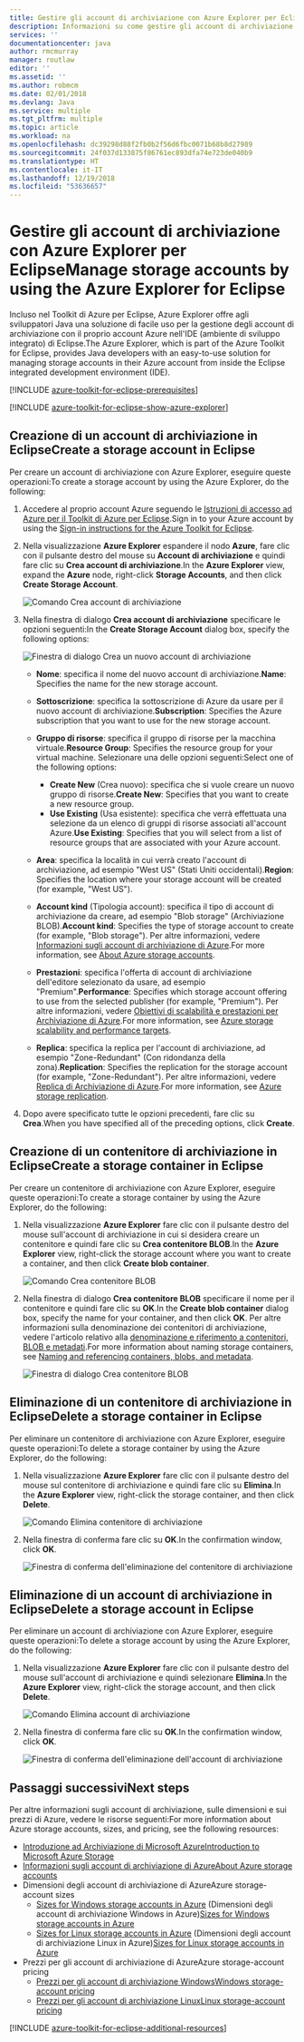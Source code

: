 ```yaml
---
title: Gestire gli account di archiviazione con Azure Explorer per Eclipse
description: Informazioni su come gestire gli account di archiviazione di Azure con Azure Explorer per Eclipse.
services: ''
documentationcenter: java
author: rmcmurray
manager: routlaw
editor: ''
ms.assetid: ''
ms.author: robmcm
ms.date: 02/01/2018
ms.devlang: Java
ms.service: multiple
ms.tgt_pltfrm: multiple
ms.topic: article
ms.workload: na
ms.openlocfilehash: dc39298d88f2fb0b2f56d6fbc0071b68b8d27989
ms.sourcegitcommit: 24f037d133875f86761ec893dfa74e723de040b9
ms.translationtype: HT
ms.contentlocale: it-IT
ms.lasthandoff: 12/19/2018
ms.locfileid: "53636657"
---
```

# <a name="manage-storage-accounts-by-using-the-azure-explorer-for-eclipse"></a><span data-ttu-id="898ec-103">Gestire gli account di archiviazione con Azure Explorer per Eclipse</span><span class="sxs-lookup"><span data-stu-id="898ec-103">Manage storage accounts by using the Azure Explorer for Eclipse</span></span>

<span data-ttu-id="898ec-104">Incluso nel Toolkit di Azure per Eclipse, Azure Explorer offre agli sviluppatori Java una soluzione di facile uso per la gestione degli account di archiviazione con il proprio account Azure nell'IDE (ambiente di sviluppo integrato) di Eclipse.</span><span class="sxs-lookup"><span data-stu-id="898ec-104">The Azure Explorer, which is part of the Azure Toolkit for Eclipse, provides Java developers with an easy-to-use solution for managing storage accounts in their Azure account from inside the Eclipse integrated development environment (IDE).</span></span>

[!INCLUDE [azure-toolkit-for-eclipse-prerequisites](../includes/azure-toolkit-for-eclipse-prerequisites.md)]

[!INCLUDE [azure-toolkit-for-eclipse-show-azure-explorer](../includes/azure-toolkit-for-eclipse-show-azure-explorer.md)]

## <a name="create-a-storage-account-in-eclipse"></a><span data-ttu-id="898ec-105">Creazione di un account di archiviazione in Eclipse</span><span class="sxs-lookup"><span data-stu-id="898ec-105">Create a storage account in Eclipse</span></span>

<span data-ttu-id="898ec-106">Per creare un account di archiviazione con Azure Explorer, eseguire queste operazioni:</span><span class="sxs-lookup"><span data-stu-id="898ec-106">To create a storage account by using the Azure Explorer, do the following:</span></span>

1. <span data-ttu-id="898ec-107">Accedere al proprio account Azure seguendo le [Istruzioni di accesso ad Azure per il Toolkit di Azure per Eclipse](https://docs.microsoft.com/java/azure/eclipse/azure-toolkit-for-eclipse-sign-in-instructions).</span><span class="sxs-lookup"><span data-stu-id="898ec-107">Sign in to your Azure account by using the [Sign-in instructions for the Azure Toolkit for Eclipse](https://docs.microsoft.com/java/azure/eclipse/azure-toolkit-for-eclipse-sign-in-instructions).</span></span>

1. <span data-ttu-id="898ec-108">Nella visualizzazione **Azure Explorer** espandere il nodo **Azure**, fare clic con il pulsante destro del mouse su **Account di archiviazione** e quindi fare clic su **Crea account di archiviazione**.</span><span class="sxs-lookup"><span data-stu-id="898ec-108">In the **Azure Explorer** view, expand the **Azure** node, right-click **Storage Accounts**, and then click **Create Storage Account**.</span></span>

   ![Comando Crea account di archiviazione][CS01]

1. <span data-ttu-id="898ec-110">Nella finestra di dialogo **Crea account di archiviazione** specificare le opzioni seguenti:</span><span class="sxs-lookup"><span data-stu-id="898ec-110">In the **Create Storage Account** dialog box, specify the following options:</span></span>

   ![Finestra di dialogo Crea un nuovo account di archiviazione][CS02]

   * <span data-ttu-id="898ec-112">**Nome**: specifica il nome del nuovo account di archiviazione.</span><span class="sxs-lookup"><span data-stu-id="898ec-112">**Name**: Specifies the name for the new storage account.</span></span>

   * <span data-ttu-id="898ec-113">**Sottoscrizione**: specifica la sottoscrizione di Azure da usare per il nuovo account di archiviazione.</span><span class="sxs-lookup"><span data-stu-id="898ec-113">**Subscription**: Specifies the Azure subscription that you want to use for the new storage account.</span></span>

   * <span data-ttu-id="898ec-114">**Gruppo di risorse**: specifica il gruppo di risorse per la macchina virtuale.</span><span class="sxs-lookup"><span data-stu-id="898ec-114">**Resource Group**: Specifies the resource group for your virtual machine.</span></span> <span data-ttu-id="898ec-115">Selezionare una delle opzioni seguenti:</span><span class="sxs-lookup"><span data-stu-id="898ec-115">Select one of the following options:</span></span>
      * <span data-ttu-id="898ec-116">**Create New** (Crea nuovo): specifica che si vuole creare un nuovo gruppo di risorse.</span><span class="sxs-lookup"><span data-stu-id="898ec-116">**Create New**: Specifies that you want to create a new resource group.</span></span>
      * <span data-ttu-id="898ec-117">**Use Existing** (Usa esistente): specifica che verrà effettuata una selezione da un elenco di gruppi di risorse associati all'account Azure.</span><span class="sxs-lookup"><span data-stu-id="898ec-117">**Use Existing**: Specifies that you will select from a list of resource groups that are associated with your Azure account.</span></span>

   * <span data-ttu-id="898ec-118">**Area**: specifica la località in cui verrà creato l'account di archiviazione, ad esempio "West US" (Stati Uniti occidentali).</span><span class="sxs-lookup"><span data-stu-id="898ec-118">**Region**: Specifies the location where your storage account will be created (for example, "West US").</span></span>

   * <span data-ttu-id="898ec-119">**Account kind** (Tipologia account): specifica il tipo di account di archiviazione da creare, ad esempio "Blob storage" (Archiviazione BLOB).</span><span class="sxs-lookup"><span data-stu-id="898ec-119">**Account kind**: Specifies the type of storage account to create (for example, "Blob storage").</span></span> <span data-ttu-id="898ec-120">Per altre informazioni, vedere [Informazioni sugli account di archiviazione di Azure].</span><span class="sxs-lookup"><span data-stu-id="898ec-120">For more information, see [About Azure storage accounts].</span></span>

   * <span data-ttu-id="898ec-121">**Prestazioni**: specifica l'offerta di account di archiviazione dell'editore selezionato da usare, ad esempio "Premium".</span><span class="sxs-lookup"><span data-stu-id="898ec-121">**Performance**: Specifies which storage account offering to use from the selected publisher (for example, "Premium").</span></span> <span data-ttu-id="898ec-122">Per altre informazioni, vedere [Obiettivi di scalabilità e prestazioni per Archiviazione di Azure].</span><span class="sxs-lookup"><span data-stu-id="898ec-122">For more information, see [Azure storage scalability and performance targets].</span></span>

   * <span data-ttu-id="898ec-123">**Replica**: specifica la replica per l'account di archiviazione, ad esempio "Zone-Redundant" (Con ridondanza della zona).</span><span class="sxs-lookup"><span data-stu-id="898ec-123">**Replication**: Specifies the replication for the storage account (for example, "Zone-Redundant").</span></span> <span data-ttu-id="898ec-124">Per altre informazioni, vedere [Replica di Archiviazione di Azure].</span><span class="sxs-lookup"><span data-stu-id="898ec-124">For more information, see [Azure storage replication].</span></span>

1. <span data-ttu-id="898ec-125">Dopo avere specificato tutte le opzioni precedenti, fare clic su **Crea**.</span><span class="sxs-lookup"><span data-stu-id="898ec-125">When you have specified all of the preceding options, click **Create**.</span></span>

## <a name="create-a-storage-container-in-eclipse"></a><span data-ttu-id="898ec-126">Creazione di un contenitore di archiviazione in Eclipse</span><span class="sxs-lookup"><span data-stu-id="898ec-126">Create a storage container in Eclipse</span></span>

<span data-ttu-id="898ec-127">Per creare un contenitore di archiviazione con Azure Explorer, eseguire queste operazioni:</span><span class="sxs-lookup"><span data-stu-id="898ec-127">To create a storage container by using the Azure Explorer, do the following:</span></span>

1. <span data-ttu-id="898ec-128">Nella visualizzazione **Azure Explorer** fare clic con il pulsante destro del mouse sull'account di archiviazione in cui si desidera creare un contenitore e quindi fare clic su **Crea contenitore BLOB**.</span><span class="sxs-lookup"><span data-stu-id="898ec-128">In the **Azure Explorer** view, right-click the storage account where you want to create a container, and then click **Create blob container**.</span></span>

   ![Comando Crea contenitore BLOB][CC01]

1. <span data-ttu-id="898ec-130">Nella finestra di dialogo **Crea contenitore BLOB** specificare il nome per il contenitore e quindi fare clic su **OK**.</span><span class="sxs-lookup"><span data-stu-id="898ec-130">In the **Create blob container** dialog box, specify the name for your container, and then click **OK**.</span></span> <span data-ttu-id="898ec-131">Per altre informazioni sulla denominazione dei contenitori di archiviazione, vedere l'articolo relativo alla [denominazione e riferimento a contenitori, BLOB e metadati].</span><span class="sxs-lookup"><span data-stu-id="898ec-131">For more information about naming storage containers, see [Naming and referencing containers, blobs, and metadata].</span></span>

   ![Finestra di dialogo Crea contenitore BLOB][CC02]

## <a name="delete-a-storage-container-in-eclipse"></a><span data-ttu-id="898ec-133">Eliminazione di un contenitore di archiviazione in Eclipse</span><span class="sxs-lookup"><span data-stu-id="898ec-133">Delete a storage container in Eclipse</span></span>

<span data-ttu-id="898ec-134">Per eliminare un contenitore di archiviazione con Azure Explorer, eseguire queste operazioni:</span><span class="sxs-lookup"><span data-stu-id="898ec-134">To delete a storage container by using the Azure Explorer, do the following:</span></span>

1. <span data-ttu-id="898ec-135">Nella visualizzazione **Azure Explorer** fare clic con il pulsante destro del mouse sul contenitore di archiviazione e quindi fare clic su **Elimina**.</span><span class="sxs-lookup"><span data-stu-id="898ec-135">In the **Azure Explorer** view, right-click the storage container, and then click **Delete**.</span></span>

   ![Comando Elimina contenitore di archiviazione][DC01]

1. <span data-ttu-id="898ec-137">Nella finestra di conferma fare clic su **OK**.</span><span class="sxs-lookup"><span data-stu-id="898ec-137">In the confirmation window, click **OK**.</span></span>

   ![Finestra di conferma dell'eliminazione del contenitore di archiviazione][DC02]

## <a name="delete-a-storage-account-in-eclipse"></a><span data-ttu-id="898ec-139">Eliminazione di un account di archiviazione in Eclipse</span><span class="sxs-lookup"><span data-stu-id="898ec-139">Delete a storage account in Eclipse</span></span>

<span data-ttu-id="898ec-140">Per eliminare un account di archiviazione con Azure Explorer, eseguire queste operazioni:</span><span class="sxs-lookup"><span data-stu-id="898ec-140">To delete a storage account by using the Azure Explorer, do the following:</span></span>

1. <span data-ttu-id="898ec-141">Nella visualizzazione **Azure Explorer** fare clic con il pulsante destro del mouse sull'account di archiviazione e quindi selezionare **Elimina**.</span><span class="sxs-lookup"><span data-stu-id="898ec-141">In the **Azure Explorer** view, right-click the storage account, and then click **Delete**.</span></span>

   ![Comando Elimina account di archiviazione][DS01]

1. <span data-ttu-id="898ec-143">Nella finestra di conferma fare clic su **OK**.</span><span class="sxs-lookup"><span data-stu-id="898ec-143">In the confirmation window, click **OK**.</span></span>

   ![Finestra di conferma dell'eliminazione dell'account di archiviazione][DS02]

## <a name="next-steps"></a><span data-ttu-id="898ec-145">Passaggi successivi</span><span class="sxs-lookup"><span data-stu-id="898ec-145">Next steps</span></span>

<span data-ttu-id="898ec-146">Per altre informazioni sugli account di archiviazione, sulle dimensioni e sui prezzi di Azure, vedere le risorse seguenti:</span><span class="sxs-lookup"><span data-stu-id="898ec-146">For more information about Azure storage accounts, sizes, and pricing, see the following resources:</span></span>

* <span data-ttu-id="898ec-147">[Introduzione ad Archiviazione di Microsoft Azure]</span><span class="sxs-lookup"><span data-stu-id="898ec-147">[Introduction to Microsoft Azure Storage]</span></span>
* <span data-ttu-id="898ec-148">[Informazioni sugli account di archiviazione di Azure]</span><span class="sxs-lookup"><span data-stu-id="898ec-148">[About Azure storage accounts]</span></span>
* <span data-ttu-id="898ec-149">Dimensioni degli account di archiviazione di Azure</span><span class="sxs-lookup"><span data-stu-id="898ec-149">Azure storage-account sizes</span></span>
  * <span data-ttu-id="898ec-150">[Sizes for Windows storage accounts in Azure] (Dimensioni degli account di archiviazione Windows in Azure)</span><span class="sxs-lookup"><span data-stu-id="898ec-150">[Sizes for Windows storage accounts in Azure]</span></span>
  * <span data-ttu-id="898ec-151">[Sizes for Linux storage accounts in Azure] (Dimensioni degli account di archiviazione Linux in Azure)</span><span class="sxs-lookup"><span data-stu-id="898ec-151">[Sizes for Linux storage accounts in Azure]</span></span>
* <span data-ttu-id="898ec-152">Prezzi per gli account di archiviazione di Azure</span><span class="sxs-lookup"><span data-stu-id="898ec-152">Azure storage-account pricing</span></span>
  * <span data-ttu-id="898ec-153">[Prezzi per gli account di archiviazione Windows]</span><span class="sxs-lookup"><span data-stu-id="898ec-153">[Windows storage-account pricing]</span></span>
  * <span data-ttu-id="898ec-154">[Prezzi per gli account di archiviazione Linux]</span><span class="sxs-lookup"><span data-stu-id="898ec-154">[Linux storage-account pricing]</span></span>

[!INCLUDE [azure-toolkit-for-eclipse-additional-resources](../includes/azure-toolkit-for-eclipse-additional-resources.md)]

<!-- URL List -->

[Introduzione ad Archiviazione di Microsoft Azure]: /azure/storage/storage-introduction
[Introduction to Microsoft Azure Storage]: /azure/storage/storage-introduction
[Informazioni sugli account di archiviazione di Azure]: /azure/storage/storage-create-storage-account
[About Azure storage accounts]: /azure/storage/storage-create-storage-account
[Replica di Archiviazione di Azure]: /azure/storage/storage-redundancy
[Azure storage replication]: /azure/storage/storage-redundancy
[Obiettivi di scalabilità e prestazioni per Archiviazione di Azure]: /azure/storage/storage-scalability-targets
[Azure storage scalability and Performance Targets]: /azure/storage/storage-scalability-targets
[Denominazione e riferimento a contenitori, BLOB e metadati]: http://go.microsoft.com/fwlink/?LinkId=255555
[Naming and referencing containers, blobs, and metadata]: http://go.microsoft.com/fwlink/?LinkId=255555

[Sizes for Windows storage accounts in Azure]: /azure/virtual-machines/virtual-machines-windows-sizes (Dimensioni degli account di archiviazione Windows in Azure)
[Sizes for Linux storage accounts in Azure]: /azure/virtual-machines/virtual-machines-linux-sizes (Dimensioni degli account di archiviazione Linux in Azure)
[Prezzi per gli account di archiviazione Windows]: https://azure.microsoft.com/pricing/details/virtual-machines/windows/
[Windows storage-account pricing]: https://azure.microsoft.com/pricing/details/virtual-machines/windows/
[Prezzi per gli account di archiviazione Linux]: https://azure.microsoft.com/pricing/details/virtual-machines/linux/
[Linux storage-account pricing]: https://azure.microsoft.com/pricing/details/virtual-machines/linux/

<!-- IMG List -->

[CS01]: media/azure-toolkit-for-eclipse-managing-storage-accounts-using-azure-explorer/CS01.png
[CS02]: media/azure-toolkit-for-eclipse-managing-storage-accounts-using-azure-explorer/CS02.png
[CC01]: media/azure-toolkit-for-eclipse-managing-storage-accounts-using-azure-explorer/CC01.png
[CC02]: media/azure-toolkit-for-eclipse-managing-storage-accounts-using-azure-explorer/CC02.png

[DS01]: media/azure-toolkit-for-eclipse-managing-storage-accounts-using-azure-explorer/DS01.png
[DS02]: media/azure-toolkit-for-eclipse-managing-storage-accounts-using-azure-explorer/DS02.png
[DC01]: media/azure-toolkit-for-eclipse-managing-storage-accounts-using-azure-explorer/DC01.png
[DC02]: media/azure-toolkit-for-eclipse-managing-storage-accounts-using-azure-explorer/DC02.png
